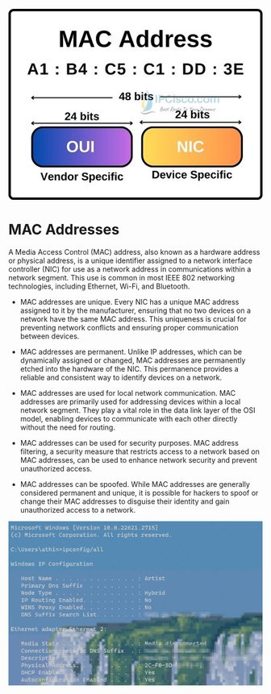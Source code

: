 <p align="center">
  <img src="../003/assests/mac_address.jpg">
</p>

# MAC Addresses

A Media Access Control (MAC) address, also known as a hardware address or physical address, is a unique identifier assigned to a network interface controller (NIC) for use as a network address in communications within a network segment. This use is common in most IEEE 802 networking technologies, including Ethernet, Wi-Fi, and Bluetooth.

- MAC addresses are unique. Every NIC has a unique MAC address assigned to it by the manufacturer, ensuring that no two devices on a network have the same MAC address. This uniqueness is crucial for preventing network conflicts and ensuring proper communication between devices.

- MAC addresses are permanent. Unlike IP addresses, which can be dynamically assigned or changed, MAC addresses are permanently etched into the hardware of the NIC. This permanence provides a reliable and consistent way to identify devices on a network.

- MAC addresses are used for local network communication. MAC addresses are primarily used for addressing devices within a local network segment. They play a vital role in the data link layer of the OSI model, enabling devices to communicate with each other directly without the need for routing.

- MAC addresses can be used for security purposes. MAC address filtering, a security measure that restricts access to a network based on MAC addresses, can be used to enhance network security and prevent unauthorized access.

- MAC addresses can be spoofed. While MAC addresses are generally considered permanent and unique, it is possible for hackers to spoof or change their MAC addresses to disguise their identity and gain unauthorized access to a network.

<p align="center">
  <img src="../003/assests/ipconfig.png">
</p>